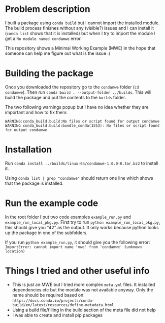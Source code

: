 # Problem description

I built a package using `conda build` but I cannot import the installed module. The build process finishes without any (visible?) issues and I can install it (`conda list` shows that it is installed) but when I try to import the module I get a `No module named condamwe` error.

This repository shows a Minimal Working Example (MWE) in the hope that someone can help me figure out what is the issue :)

# Building the package

Once you downloaded the repository go to the `condamwe` folder (`cd condamwe`). Then run `conda build . --output-folder ../builds`. This will build the package and put the contents to the `builds` folder.

The two following warnings popup but I have no idea whether they are important and how to fix them:
```
WARNING:conda_build.build:No files or script found for output condamwe
WARNING conda_build.build:bundle_conda(1553): No files or script found for output condamwe
```

# Installation

Run `conda install ../builds/linux-64/condamwe-1.0.0-0.tar.bz2` to install it.

Using `conda list | grep "condamwe"` should return one line which shows that the package is installed.

# Run the example code

In the root folder I put two code examples `example_run.py` and `example_run_local_pkg.py`. First try to run `python example_run_local_pkg.py`, this should give you "42" as the output. It only works because python looks up the package in one of the subfolders.

If you run `python example_run.py`, it should give you the following error: `ImportError: cannot import name 'mwe' from 'condamwe' (unknown location)`

# Things I tried and other useful info
- This is just an MWE but I tried more complex `meta.yml` files. It installed dependencies etc but the module was not available anyway. Only the name should be required based on: `https://docs.conda.io/projects/conda-build/en/latest/resources/define-metadata.html`
- Using a build file/filling in the build section of the meta file did not help
- I was able to create and install pip packages
